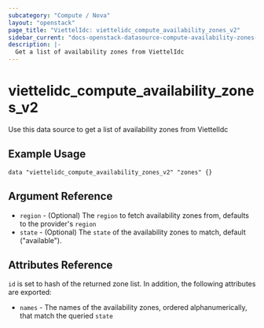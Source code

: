 ```yaml
---
subcategory: "Compute / Nova"
layout: "openstack"
page_title: "ViettelIdc: viettelidc_compute_availability_zones_v2"
sidebar_current: "docs-openstack-datasource-compute-availability-zones-v2"
description: |-
  Get a list of availability zones from ViettelIdc
---
```


# viettelidc\_compute\_availability\_zones\_v2

Use this data source to get a list of availability zones from ViettelIdc

## Example Usage

```hcl
data "viettelidc_compute_availability_zones_v2" "zones" {}
```

## Argument Reference

* `region` - (Optional) The `region` to fetch availability zones from, defaults to the provider's `region`
* `state` - (Optional) The `state` of the availability zones to match, default ("available").


## Attributes Reference

`id` is set to hash of the returned zone list. In addition, the following attributes
are exported:

* `names` - The names of the availability zones, ordered alphanumerically, that match the queried `state`
